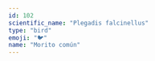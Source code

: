 ```yaml
---
id: 102
scientific_name: "Plegadis falcinellus"
type: "bird"
emoji: "🐦"
name: "Morito común"
---
```

